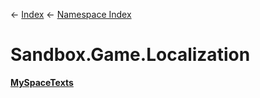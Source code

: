 ← [Index](Api-Index) ← [Namespace Index](Namespace-Index)

# Sandbox.Game.Localization

**[MySpaceTexts](Sandbox.Game.Localization.MySpaceTexts)**

